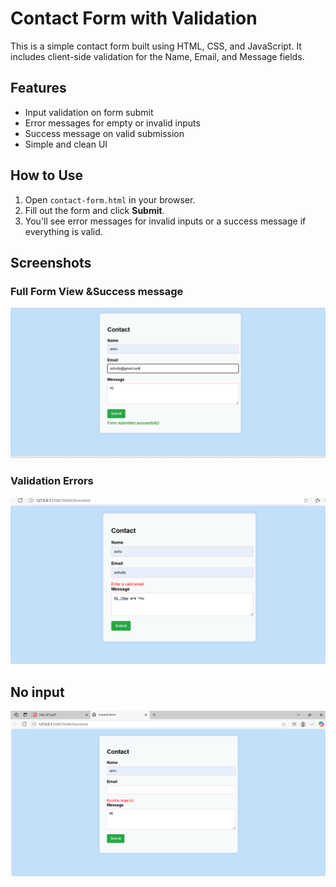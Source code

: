 # Contact Form with Validation

This is a simple contact form built using HTML, CSS, and JavaScript. It includes client-side validation for the Name, Email, and Message fields.

## Features
- Input validation on form submit
- Error messages for empty or invalid inputs
- Success message on valid submission
- Simple and clean UI

## How to Use
1. Open `contact-form.html` in your browser.
2. Fill out the form and click **Submit**.
3. You'll see error messages for invalid inputs or a success message if everything is valid.

## Screenshots

###  Full Form View &Success message
![Form View](ss6.3.png)

###  Validation Errors
![Validation Errors](SS6.1.png)

## No input
![No input](ss6.2.png)








